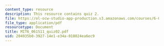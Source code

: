 ```yaml
---
content_type: resource
description: This resource contains quiz 2.
file: https://ol-ocw-studio-app-production.s3.amazonaws.com/courses/6-061-introduction-to-electric-power-systems-spring-2011/204935b0392714e1e34a018024ea6ec9_MIT6_061S11_quiz02.pdf
file_type: application/pdf
resourcetype: Document
title: MIT6_061S11_quiz02.pdf
uid: 204935b0-3927-14e1-e34a-018024ea6ec9
---
```

